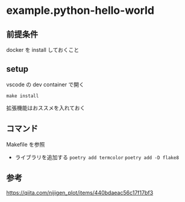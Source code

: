# example.python-hello-world

## 前提条件

docker を install しておくこと

## setup

vscode の dev container で開く

```shell
make install
```

拡張機能はおススメを入れておく

## コマンド

Makefile を参照

- ライブラリを追加する
`poetry add termcolor`
`poetry add -D flake8`

## 参考

<https://qiita.com/nijigen_plot/items/440bdaeac56c17f17bf3>
